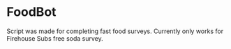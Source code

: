 # FoodBot

Script was made for completing fast food surveys.
Currently only works for Firehouse Subs free soda survey.

